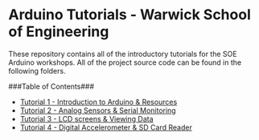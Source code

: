 # Arduino Tutorials - Warwick School of Engineering #

These repository contains all of the introductory tutorials for the SOE Arduino workshops. All of the project source code can be found in the following folders.

###Table of Contents###

- [Tutorial 1 - Introduction to Arduino & Resources](BROKEN)
- [Tutorial 2 - Analog Sensors & Serial Monitoring](BROKEN)
- [Tutorial 3 - LCD screens & Viewing Data](BROKEN)
- [Tutorial 4 - Digital Accelerometer & SD Card Reader](BROKEN)

